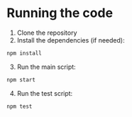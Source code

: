 # Running the code

1. Clone the repository
2. Install the dependencies (if needed):
```bash
npm install
```
3. Run the main script:
```bash
npm start
```
4. Run the test script:
```bash
npm test
```
